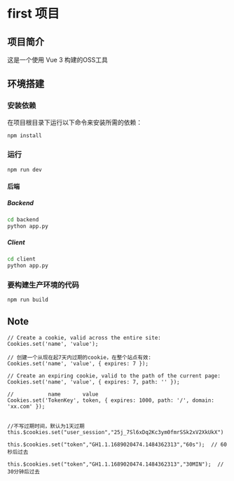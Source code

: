 # first 项目

## 项目简介

这是一个使用 Vue 3 构建的OSS工具

## 环境搭建

### 安装依赖

在项目根目录下运行以下命令来安装所需的依赖：

```sh
npm install
```


### 运行

```sh
npm run dev
```

#### 后端

##### Backend

```sh
cd backend
python app.py
```

##### Client
```sh
cd client
python app.py
```

### 要构建生产环境的代码
```sh
npm run build
```

## Note

```
// Create a cookie, valid across the entire site:
Cookies.set('name', 'value');
 
// 创建一个从现在起7天内过期的cookie，在整个站点有效:
Cookies.set('name', 'value', { expires: 7 });
 
// Create an expiring cookie, valid to the path of the current page:
Cookies.set('name', 'value', { expires: 7, path: '' });
 
//           name       value
Cookies.set('TokenKey', token, { expires: 1000, path: '/', domain: 'xx.com' });
 
 
//不写过期时间，默认为1天过期
this.$cookies.set("user_session","25j_7Sl6xDq2Kc3ym0fmrSSk2xV2XkUkX")
 
this.$cookies.set("token","GH1.1.1689020474.1484362313","60s");  // 60秒后过去
 
this.$cookies.set("token","GH1.1.1689020474.1484362313","30MIN");  // 30分钟后过去
```

